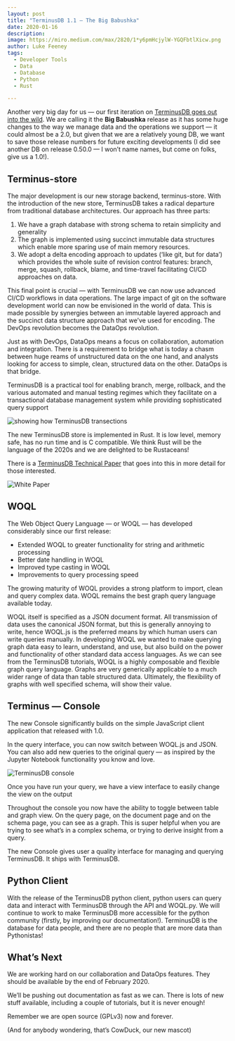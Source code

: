 ```yaml
---
layout: post
title: "TerminusDB 1.1 — The Big Babushka"
date: 2020-01-16
description:
image: https://miro.medium.com/max/2820/1*y6pmHcjylW-YGQFbtlXicw.png
author: Luke Feeney
tags:
  - Developer Tools
  - Data
  - Database
  - Python
  - Rust

---
```

Another very big day for us — our first iteration on [TerminusDB goes out into the wild](https://github.com/terminusdb/terminus-server). We are calling it the **Big Babushka** release as it has some huge changes to the way we manage data and the operations we support — it could almost be a 2.0, but given that we are a relatively young DB, we want to save those release numbers for future exciting developments (I did see another DB on release 0.50.0 — I won’t name names, but come on folks, give us a 1.0!).

## Terminus-store

The major development is our new storage backend, terminus-store. With the introduction of the new store, TerminusDB takes a radical departure from traditional database architectures. Our approach has three parts:

1. We have a graph database with strong schema to retain simplicity and generality
2. The graph is implemented using succinct immutable data structures which enable more sparing use of main memory resources.
3. We adopt a delta encoding approach to updates (‘like git, but for data’) which provides the whole suite of revision control features: branch, merge, squash, rollback, blame, and time-travel facilitating CI/CD approaches on data.

This final point is crucial — with TerminusDB we can now use advanced CI/CD workflows in data operations. The large impact of git on the software development world can now be envisioned in the world of data. This is made possible by synergies between an immutable layered approach and the succinct data structure approach that we’ve used for encoding. The DevOps revolution becomes the DataOps revolution.

Just as with DevOps, DataOps means a focus on collaboration, automation and integration. There is a requirement to bridge what is today a chasm between huge reams of unstructured data on the one hand, and analysts looking for access to simple, clean, structured data on the other. DataOps is that bridge.

TerminusDB is a practical tool for enabling branch, merge, rollback, and the various automated and manual testing regimes which they facilitate on a transactional database management system while providing sophisticated query support

![showing how TerminusDB transections](https://miro.medium.com/max/1194/1*ADSnYco_5vlMbLT7eiT2Rw.png)

The new TerminusDB store is implemented in Rust. It is low level, memory safe, has no run time and is C compatible. We think Rust will be the language of the 2020s and we are delighted to be Rustaceans!

There is a [TerminusDB Technical Paper](https://github.com/terminusdb/terminus-server/blob/dev/docs/whitepaper/terminusdb.pdf) that goes into this in more detail for those interested.

![White Paper](https://miro.medium.com/max/1678/1*S9ho_dXwojark-UnLrRSeQ.png)

## WOQL

The Web Object Query Language — or WOQL — has developed considerably since our first release:

* Extended WOQL to greater functionality for string and arithmetic processing
* Better date handling in WOQL
* Improved type casting in WOQL
* Improvements to query processing speed

The growing maturity of WOQL provides a strong platform to import, clean and query complex data. WOQL remains the best graph query language available today.

WOQL itself is specified as a JSON document format. All transmission of data uses the canonical JSON format, but this is generally annoying to write, hence WOQL.js is the preferred means by which human users can write queries manually. In developing WOQL we wanted to make querying graph data easy to learn, understand, and use, but also build on the power and functionality of other standard data access languages. As we can see from the TerminusDB tutorials, WOQL is a highly composable and flexible graph query language. Graphs are very generically applicable to a much wider range of data than table structured data. Ultimately, the flexibility of graphs with well specified schema, will show their value.

## Terminus — Console

The new Console significantly builds on the simple JavaScript client application that released with 1.0.

In the query interface, you can now switch between WOQL.js and JSON. You can also add new queries to the original query — as inspired by the Jupyter Notebook functionality you know and love.

![TerminusDB console](https://miro.medium.com/max/3474/1*uScpmhNCu0UwUR30Y_RGAA.png)

Once you have run your query, we have a view interface to easily change the view on the output

Throughout the console you now have the ability to toggle between table and graph view. On the query page, on the document page and on the schema page, you can see as a graph. This is super helpful when you are trying to see what’s in a complex schema, or trying to derive insight from a query.

The new Console gives user a quality interface for managing and querying TerminusDB. It ships with TerminusDB.

## Python Client

With the release of the TerminusDB python client, python users can query data and interact with TerminusDB through the API and WOQL.py. We will continue to work to make TerminusDB more accessible for the python community (firstly, by improving our documentation!). TerminusDB is the database for data people, and there are no people that are more data than Pythonistas!

## What’s Next

We are working hard on our collaboration and DataOps features. They should be available by the end of February 2020.

We’ll be pushing out documentation as fast as we can. There is lots of new stuff available, including a couple of tutorials, but it is never enough!

Remember we are open source (GPLv3) now and forever.

(And for anybody wondering, that’s CowDuck, our new mascot)
